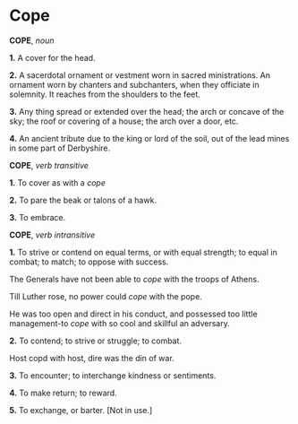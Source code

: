 # Cope

**COPE**, _noun_

**1.** A cover for the head.

**2.** A sacerdotal ornament or vestment worn in sacred ministrations. An ornament worn by chanters and subchanters, when they officiate in solemnity. It reaches from the shoulders to the feet.

**3.** Any thing spread or extended over the head; the arch or concave of the sky; the roof or covering of a house; the arch over a door, etc.

**4.** An ancient tribute due to the king or lord of the soil, out of the lead mines in some part of Derbyshire.

**COPE**, _verb transitive_

**1.** To cover as with a _cope_

**2.** To pare the beak or talons of a hawk.

**3.** To embrace.

**COPE**, _verb intransitive_

**1.** To strive or contend on equal terms, or with equal strength; to equal in combat; to match; to oppose with success.

The Generals have not been able to _cope_ with the troops of Athens.

Till Luther rose, no power could _cope_ with the pope.

He was too open and direct in his conduct, and possessed too little management-to _cope_ with so cool and skillful an adversary.

**2.** To contend; to strive or struggle; to combat.

Host copd with host, dire was the din of war.

**3.** To encounter; to interchange kindness or sentiments.

**4.** To make return; to reward.

**5.** To exchange, or barter. \[Not in use.\]